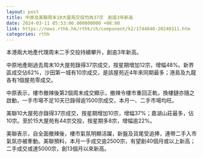 ```yaml
---
layout: post
title: 中原及美聯周末10大屋苑交投均為37宗　創逾3年新高
date: 2024-03-11 05:53:06.000000000 +08:00
link: https://news.rthk.hk/rthk/ch/component/k2/1744040-20240311.htm
categories: rthk
---
```


本港兩大地產代理周末二手交投持續攀升，創逾3年新高。

中原地產剛過去周末10大屋苑錄得37宗成交，按星期增加12宗，增幅48%。新界區成交佔62%，沙田第一城有10宗成交，是該屋苑近4年來同期最多；港島及九龍各有1個屋苑零成交。

中原表示，樓市撤辣後第2個周末成交顯示，撤辣令樓市重回正軌，換樓鏈亦隨之啟動，一手市場不足10天已錄得逾1500宗成交，本月一、二手市場均旺。

美聯10大屋苑亦錄得37宗成交，按星期增加10宗，增幅37%；嘉湖山莊最多，佔10宗。至於15大屋苑有44宗交投，按星期多8宗，增幅逾22%。

美聯表示，自全面撤辣後，樓市氣氛明顯活躍，新盤及貨尾受追捧，連帶二手入市氣氛亦被牽動。美聯預料，本月一手成交逾2500宗，有望創40個月或以上新高；二手成交或達5000宗，創13個月以來新高。

